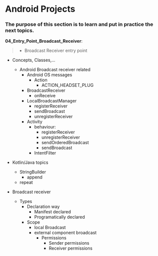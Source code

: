  # Android Projects
### The purpose of this section is to learn and put in practice the next topics.

__04_Entry_Point_Broadcast_Receiver__:<br>
> - Broadcast Receiver entry point

  
- Concepts, Classes,...

  - Android Broadcast receiver related
    - Android OS messages 
      - Action 
        - ACTION_HEADSET_PLUG
    - BroadcastReceiver 
      - onReceive
    - LocalBroadcastManager
      - registerReceiver
      - sendBroadcast
      - unregisterReceiver
    - Activity 
      - behaviour:
        - registerReceiver
        - unregisterReceiver
        - sendOrderedBroadcast
        - sendBroadcast
      - IntentFilter



- Kotlin/Java topics
  - StringBuilder
    - append
  - repeat


- Broadcast receiver
  - Types 
    - Declaration way
      - Manifest declared
      - Programatically declared
    - Scope 
      - local Broadcast 
      - external component broadcast 
        - Permissions 
          - Sender permissions 
          - Receiver permissions

